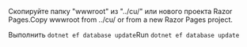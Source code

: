 <span data-ttu-id="24dc0-101">Скопируйте папку "wwwroot" из "../cu/" или нового проекта Razor Pages.</span><span class="sxs-lookup"><span data-stu-id="24dc0-101">Copy wwwroot from ../cu/ or from a new Razor Pages project.</span></span>

<span data-ttu-id="24dc0-102">Выполнить `dotnet ef database update`</span><span class="sxs-lookup"><span data-stu-id="24dc0-102">Run `dotnet ef database update`</span></span>
